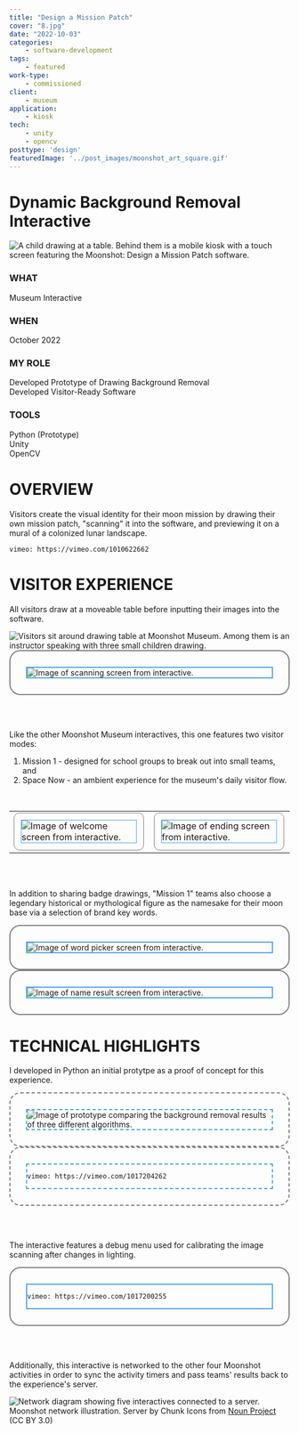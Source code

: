 ```yaml
---
title: "Design a Mission Patch"
cover: "8.jpg"
date: "2022-10-03"
categories:
    - software-development
tags:
    - featured
work-type:
    - commissioned
client:
    - museum
application:
    - kiosk
tech:
    - unity
    - opencv
posttype: 'design'
featuredImage: '../post_images/moonshot_art_square.gif'
---
```


# Dynamic Background Removal Interactive

<cover-img>

<img src="../post_images/moonshot_art/moonshot_art_experience0.jpg"
    alt="A child drawing at a table. Behind them is a mobile kiosk with a touch screen featuring the Moonshot: Design a Mission Patch software."
    title="A visitor using the Design a Mission Patch interactive at the Moonshot Museum."
    >

</cover-img>


<design-meta>

### WHAT

Museum Interactive

### WHEN

October 2022

### MY ROLE

Developed Prototype of Drawing Background Removal\
Developed Visitor-Ready Software

### TOOLS

Python (Prototype)\
Unity\
OpenCV

</design-meta>

<grid-container>

# OVERVIEW

Visitors create the visual identity for their moon mission by drawing their own mission patch, "scanning" it into the software, and previewing it on a mural of a colonized lunar landscape.

<!-- video here -->
<video-container title="Experience Mockup">

`vimeo: https://vimeo.com/1010622662`

</video-container>

# VISITOR EXPERIENCE

All visitors draw at a moveable table before inputting their images into the software.

<img src="../post_images/moonshot_art/moonshot_art_experience2.jpg" alt="Visitors sit around drawing table at Moonshot Museum. Among them is an instructor speaking with three small children drawing." title="Drawing Area. Photo courtesy of Luci Creative.">

<bespoke-container title="Scanning Screen">
<div style="border: 2px gray solid; border-radius: 20px; padding: 28px"><!-- blue border -->
<div style="border: 2px #4ba4e7 solid"><!-- gray border -->
<img src="../post_images/moonshot_art/moonshot_art_scanning.jpg" alt="Image of scanning screen from interactive."/>
</div><!-- blue border -->
</div><!-- gray border -->
</bespoke-container>

<br><br>

Like the other Moonshot Museum interactives, this one features two visitor modes:

<ol>
<li>Mission 1 - designed for school groups to break out into small teams, and</li>
<li>Space Now - an ambient experience for the museum's daily visitor flow.</li>
</ol>

<br>

<table style="width: 100%">
<tr>

<td style="width: 40%; padding-right: 10px">

<bespoke-container title="This welcome screen introduces the interactive to small teams in 'Mission' mode.">
<div style="border: 1px gray solid; border-radius: 10px; padding: 12px"><!-- blue border -->
<div style="border: 1px #4ba4e7 solid"><!-- gray border -->
<img src="../post_images/moonshot_art/moonshot_art_welcome.jpg" alt="Image of welcome screen from interactive."/>
</div><!-- blue border -->
</div><!-- gray border -->
</bespoke-container>

</td>

<td style="width: 40%; padding-right: 10px">

<bespoke-container title="This conclusion screen points teams to the next interactive in the Moonshot experience.">
<div style="border: 1px gray solid; border-radius: 10px; padding: 12px"><!-- blue border -->
<div style="border: 1px #4ba4e7 solid"><!-- gray border -->
<img src="../post_images/moonshot_art/moonshot_art_ending.jpg" alt="Image of ending screen from interactive."/>
</div><!-- blue border -->
</div><!-- gray border -->
</bespoke-container>

</td>

</tr>
</table>

<br><br>

In addition to sharing badge drawings, "Mission 1" teams also choose a legendary historical or mythological figure as the namesake for their moon base via a selection of brand key words.

<bespoke-container title="Word Picker Screen">
<div style="border: 2px gray solid; border-radius: 20px; padding: 28px"><!-- blue border -->
<div style="border: 2px #4ba4e7 solid"><!-- gray border -->
<img src="../post_images/moonshot_art/moonshot_art_word_picker.jpg" alt="Image of word picker screen from interactive."/>
</div><!-- blue border -->
</div><!-- gray border -->
</bespoke-container>

<bespoke-container title="Name Result Screen">
<div style="border: 2px gray solid; border-radius: 20px; padding: 28px"><!-- blue border -->
<div style="border: 2px #4ba4e7 solid"><!-- gray border -->
<img src="../post_images/moonshot_art/moonshot_art_name_result.jpg" alt="Image of name result screen from interactive."/>
</div><!-- blue border -->
</div><!-- gray border -->
</bespoke-container>

# TECHNICAL HIGHLIGHTS

I developed in Python an initial protytpe as a proof of concept for this experience.

<bespoke-container title="Background removal algorithm comparison">
<div style="border: 2px gray dashed; border-radius: 20px; padding: 28px"><!-- blue border -->
<div style="border: 2px #4ba4e7 dashed"><!-- gray border -->
<img src="../post_images/moonshot_art/moonshot_art_prototype_testing.jpg" alt="Image of prototype comparing the background removal results of three different algorithms."/>
</div><!-- blue border -->
</div><!-- gray border -->
</bespoke-container>

<bespoke-container title="Background removal prototype demo">
<div style="border: 2px gray dashed; border-radius: 20px; padding: 28px"><!-- blue border -->
<div style="border: 2px #4ba4e7 dashed"><!-- gray border -->
<video-container title="Background removal prototype demo.">

`vimeo: https://vimeo.com/1017204262`

</video-container>
</div><!-- blue border -->
</div><!-- gray border -->
</bespoke-container>

<br><br>

The interactive features a debug menu used for calibrating the image scanning after changes in lighting.

<bespoke-container title="Background removal prototype demo">
<div style="border: 2px gray solid; border-radius: 20px; padding: 28px"><!-- blue border -->
<div style="border: 2px #4ba4e7 solid"><!-- gray border -->
<video-container title="Debug Menu for calibrating the interactive's image scanning.">

`vimeo: https://vimeo.com/1017200255`

</video-container>
</div><!-- blue border -->
</div><!-- gray border -->
</bespoke-container>



<br><br>

Additionally, this interactive is networked to the other four Moonshot activities in order to sync the activity timers and pass teams' results back to the experience's server.

<img src="../post_images/moonshot_art/moonshot_networking_illustration.jpg" alt="Network diagram showing five interactives connected to a server." title=" "/>

<figcaption>
Moonshot network illustration. Server by Chunk Icons from <a href="https://thenounproject.com/browse/icons/term/server/" target="_blank" title="Server Icons">Noun Project</a> (CC BY 3.0)
<figcaption>


</grid-container>